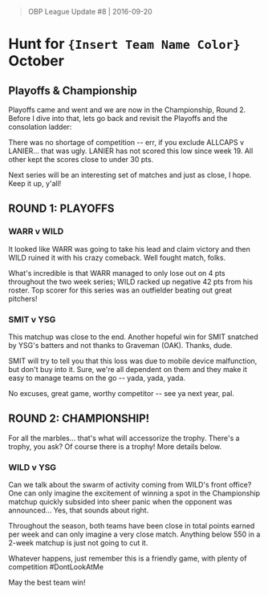 > OBP League Update #8 | 2016-09-20

# Hunt for `{Insert Team Name Color}` October

## Playoffs & Championship
Playoffs came and went and we are now in the Championship, Round 2. Before I dive into that, lets go back and revisit the Playoffs and the consolation ladder:

There was no shortage of competition -- err, if you exclude ALLCAPS v LANIER... that was ugly. LANIER has not scored this low since week 19. All other kept the scores close to under 30 pts.


Next series will be an interesting set of matches and just as close, I hope. Keep it up, y'all!

## ROUND 1: PLAYOFFS
### WARR v WILD
It looked like WARR was going to take his lead and claim victory and then WILD ruined it with his crazy comeback. Well fought match, folks.


What's incredible is that WARR managed to only lose out on 4 pts throughout the two week series; WILD racked up negative 42 pts from his roster. Top scorer for this series was an outfielder beating out great pitchers!



### SMIT v YSG
This matchup was close to the end. Another hopeful win for SMIT snatched by YSG's batters and not thanks to Graveman (OAK). Thanks, dude.


SMIT will try to tell you that this loss was due to mobile device malfunction, but don't buy into it. Sure, we're all dependent on them and they make it easy to manage teams on the go -- yada, yada, yada.


No excuses, great game, worthy competitor -- see ya next year, pal.

## ROUND 2: CHAMPIONSHIP!
For all the marbles... that's what will accessorize the trophy. There's a trophy, you ask? Of course there is a trophy! More details below.

### WILD v YSG
Can we talk about the swarm of activity coming from WILD's front office? One can only imagine the excitement of winning a spot in the Championship matchup quickly subsided into sheer panic when the opponent was announced... Yes, that sounds about right.


Throughout the season, both teams have been close in total points earned per week and can only imagine a very close match. Anything below 550 in a 2-week matchup is just not going to cut it.


Whatever happens, just remember this is a friendly game, with plenty of competition #DontLookAtMe

May the best team win!
